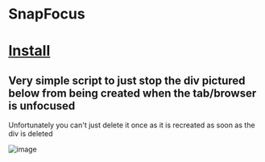 # SnapFocus

# [Install](https://github.com/amukerd/SnapFocus/raw/refs/heads/main/script.user.js)

## Very simple script to just stop the div pictured below from being created when the tab/browser is unfocused
Unfortunately you can't just delete it once as it is recreated as soon as the div is deleted

![image](https://github.com/user-attachments/assets/f346e761-99d5-464d-9dec-7c02eeef0331)

